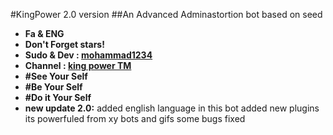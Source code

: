 #KingPower 2.0 version
##An Advanced Adminastortion bot based on seed
* **Fa & ENG**
* **Don't Forget stars!**
* **Sudo & Dev : [mohammad1234](telegram.me/Kingpower_admin_1)**
* **Channel : [king power TM](telegram.me/Kingpowerch)**
* **#See Your Self**
* **#Be Your Self**
* **#Do it Your Self**
* **new update 2.0:**
added english language in this bot
 added new plugins
 its powerfuled from xy bots and gifs
 some bugs fixed
